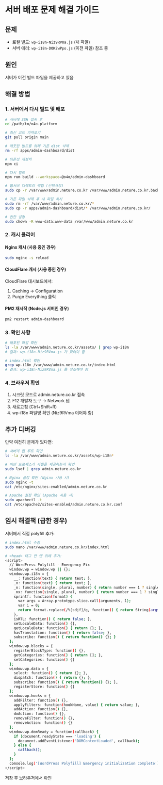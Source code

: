 # 서버 배포 문제 해결 가이드

## 문제
- 로컬 빌드: `wp-i18n-Niz9RVma.js` (새 파일)
- 서버 에러: `wp-i18n-DOK2wPpo.js` (이전 파일) 참조 중

## 원인
서버가 이전 빌드 파일을 제공하고 있음

## 해결 방법

### 1. 서버에서 다시 빌드 및 배포
```bash
# 서버에 SSH 접속 후
cd /path/to/o4o-platform

# 최신 코드 가져오기
git pull origin main

# 깨끗한 빌드를 위해 기존 dist 삭제
rm -rf apps/admin-dashboard/dist

# 의존성 재설치
npm ci

# 다시 빌드
npm run build --workspace=@o4o/admin-dashboard

# 웹서버 디렉토리 백업 (선택사항)
sudo cp -r /var/www/admin.neture.co.kr /var/www/admin.neture.co.kr.backup

# 기존 파일 삭제 후 새 파일 복사
sudo rm -rf /var/www/admin.neture.co.kr/*
sudo cp -r apps/admin-dashboard/dist/* /var/www/admin.neture.co.kr/

# 권한 설정
sudo chown -R www-data:www-data /var/www/admin.neture.co.kr
```

### 2. 캐시 클리어

#### Nginx 캐시 (사용 중인 경우)
```bash
sudo nginx -s reload
```

#### CloudFlare 캐시 (사용 중인 경우)
CloudFlare 대시보드에서:
1. Caching → Configuration
2. Purge Everything 클릭

#### PM2 재시작 (Node.js 서버인 경우)
```bash
pm2 restart admin-dashboard
```

### 3. 확인 사항
```bash
# 배포된 파일 확인
ls -la /var/www/admin.neture.co.kr/assets/ | grep wp-i18n
# 결과: wp-i18n-Niz9RVma.js 가 있어야 함

# index.html 확인
grep wp-i18n /var/www/admin.neture.co.kr/index.html
# 결과: wp-i18n-Niz9RVma.js 를 참조해야 함
```

### 4. 브라우저 확인
1. 시크릿 모드로 admin.neture.co.kr 접속
2. F12 개발자 도구 → Network 탭
3. 새로고침 (Ctrl+Shift+R)
4. wp-i18n 파일명 확인 (Niz9RVma 이어야 함)

## 추가 디버깅

만약 여전히 문제가 있다면:

```bash
# 서버의 웹 루트 확인
ls -la /var/www/admin.neture.co.kr/assets/wp-i18n*

# 어떤 프로세스가 파일을 제공하는지 확인
sudo lsof | grep admin.neture.co.kr

# Nginx 설정 확인 (Nginx 사용 시)
sudo nginx -t
cat /etc/nginx/sites-enabled/admin.neture.co.kr

# Apache 설정 확인 (Apache 사용 시)
sudo apachectl -t
cat /etc/apache2/sites-enabled/admin.neture.co.kr.conf
```

## 임시 해결책 (급한 경우)

서버에서 직접 polyfill 추가:
```bash
# index.html 수정
sudo nano /var/www/admin.neture.co.kr/index.html

# <head> 태그 안 맨 위에 추가:
<script>
  // WordPress Polyfill - Emergency Fix
  window.wp = window.wp || {};
  window.wp.i18n = {
    __: function(text) { return text; },
    _x: function(text) { return text; },
    _n: function(single, plural, number) { return number === 1 ? single : plural; },
    _nx: function(single, plural, number) { return number === 1 ? single : plural; },
    sprintf: function(format) { 
      var args = Array.prototype.slice.call(arguments, 1);
      var i = 0;
      return format.replace(/%[sdjf]/g, function() { return String(args[i++]); });
    },
    isRTL: function() { return false; },
    setLocaleData: function() {},
    getLocaleData: function() { return {}; },
    hasTranslation: function() { return false; },
    subscribe: function() { return function() {}; }
  };
  window.wp.blocks = { 
    registerBlockType: function() {},
    getCategories: function() { return []; },
    setCategories: function() {}
  };
  window.wp.data = {
    select: function() { return {}; },
    dispatch: function() { return {}; },
    subscribe: function() { return function() {}; },
    registerStore: function() {}
  };
  window.wp.hooks = {
    addFilter: function() {},
    applyFilters: function(hookName, value) { return value; },
    addAction: function() {},
    doAction: function() {},
    removeFilter: function() {},
    removeAction: function() {}
  };
  window.wp.domReady = function(callback) {
    if (document.readyState === 'loading') {
      document.addEventListener('DOMContentLoaded', callback);
    } else {
      callback();
    }
  };
  console.log('[WordPress Polyfill] Emergency initialization complete');
</script>
```

저장 후 브라우저에서 확인